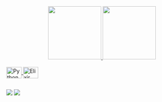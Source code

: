 <div align="center">
  <a href="https://github.com/JVMartyns">
  <img height="140em" src="https://github-readme-stats.vercel.app/api?username=JVMartyns&show_icons=true&theme=dark&include_all_commits=true&count_private=true"/>
  <img height="140em" src="https://github-readme-stats.vercel.app/api/top-langs/?username=JVMartyns&layout=compact&langs_count=7&theme=dark"/>
</div>
</div>
<div style="display: inline_block"><br>
  <img align="center" alt="Python" height="30" width="40" src="https://cdn.jsdelivr.net/gh/devicons/devicon/icons/python/python-original.svg">
  <img align="center" alt="Elixir" height="30" width="40" src="https://cdn.jsdelivr.net/gh/devicons/devicon/icons/elixir/elixir-original.svg">
</div>
  
  ##
 
<div> 
  <a href = "mailto:jvmartyns2015@gmail.com"><img src="https://img.shields.io/badge/-Gmail-%23333?style=for-the-badge&logo=gmail&logoColor=white" target="_blank"></a>
  <a href="https://www.linkedin.com/in/jo%C3%A3o-vitor-martins-ara%C3%BAjo-4668a3139/" target="_blank"><img src="https://img.shields.io/badge/-LinkedIn-%230077B5?style=for-the-badge&logo=linkedin&logoColor=white" target="_blank"></a>
</div>
